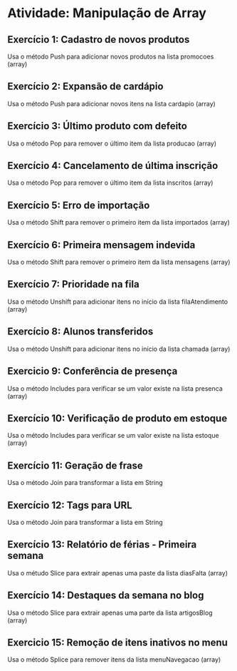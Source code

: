 # Atividade: Manipulação de Array

## Exercício 1: Cadastro de novos produtos
Usa o método Push para adicionar novos produtos na lista promocoes (array)

## Exercício 2: Expansão de cardápio
Usa o método Push para adicionar novos itens na lista cardapio (array)

## Exercício 3: Último produto com defeito
Usa o método Pop para remover o último item da lista producao (array)

## Exercício 4: Cancelamento de última inscrição
Usa o método Pop para remover o último item da lista inscritos (array)

## Exercício 5: Erro de importação
Usa o método Shift para remover o primeiro item da lista importados (array)

## Exercício 6: Primeira mensagem indevida
Usa o método Shift para remover o primeiro item da lista mensagens (array)

## Exercício 7: Prioridade na fila
Usa o método Unshift para adicionar itens no início da lista filaAtendimento (array)

## Exercício 8: Alunos transferidos
Usa o método Unshift para adicionar itens no início da lista chamada (array)

## Exercicio 9: Conferência de presença
Usa o método Includes para verificar se um valor existe na lista presenca (array)

## Exercício 10: Verificação de produto em estoque
Usa o método Includes para verificar se um valor existe na lista estoque (array)

## Exercício 11: Geração de frase
Usa o método Join para transformar a lista em String 

## Exercício 12: Tags para URL
Usa o método Join para transformar a lista em String 

## Exercício 13: Relatório de férias - Primeira semana
Usa o métudo Slice para extrair apenas uma paste da lista diasFalta (array)

## Exercício 14: Destaques da semana no blog
Usa o método Slice para extrair apenas uma parte da lista artigosBlog (array)

## Exercicio 15: Remoção de itens inativos no menu
Usa o método Splice para remover itens da lista menuNavegacao (array)